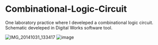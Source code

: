 # Combinational-Logic-Circuit
One laboratory practice where I develeped a combinational logic circuit.
Schematic develeped in Digital Works software tool. 

![IMG_20141031_133417](https://user-images.githubusercontent.com/48243879/125200952-05b11e00-e265-11eb-89d2-f6df054a37a3.jpg)
![image](https://user-images.githubusercontent.com/48243879/125200984-2a0cfa80-e265-11eb-8904-b550c7728ad4.png)
